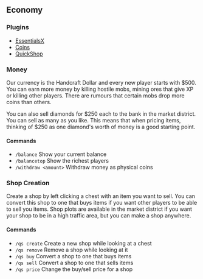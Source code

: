 ## Economy

### Plugins

* [EssentialsX](https://www.spigotmc.org/resources/essentialsx.9089/)
* [Coins](https://www.spigotmc.org/resources/coins.33382/)
* [QuickShop](https://www.spigotmc.org/resources/quickshop.18676/)

### Money

Our currency is the Handcraft Dollar and every new player starts with $500. You can earn more money by killing hostile mobs, mining ores that give XP or killing other players. There are rumours that certain mobs drop more coins than others.

You can also sell diamonds for $250 each to the bank in the market district. You can sell as many as you like. This means that when pricing items, thinking of $250 as one diamond's worth of money is a good starting point.

#### Commands
* `/balance` Show your current balance
* `/balancetop` Show the richest players
* `/withdraw <amount>` Withdraw money as physical coins

### Shop Creation

Create a shop by left clicking a chest with an item you want to sell. You can convert this shop to one that buys items if you want other players to be able to sell you items. Shop plots are available in the market district if you want your shop to be in a high traffic area, but you can make a shop anywhere.

#### Commands
* `/qs create` Create a new shop while looking at a chest
* `/qs remove` Remove a shop while looking at it
* `/qs buy` Convert a shop to one that buys items
* `/qs sell` Convert a shop to one that sells items
* `/qs price` Change the buy/sell price for a shop

